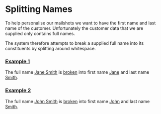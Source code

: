# Splitting Names

To help personalise our mailshots we want to have the first name and last name of the customer. Unfortunately the
customer data that we are supplied only contains full names.

The system therefore attempts to break a supplied full name into its constituents by splitting around whitespace.

### [Example 1](- "basic c:status=Ignored")

The full name [Jane Smith](- "#name") is [broken](- "#result = split(#name)") into first
name [Jane](- "?=#result.firstName") and last name [Smith](- "?=#result.lastName").

### [Example 2](- "basic2")

The full name [John Smith](- "#name") is [broken](- "#result = split(#name)") into first
name [John](- "?=#result.firstName") and last name [Smith](- "?=#result.lastName").

